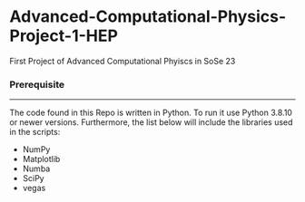 # Advanced-Computational-Physics-Project-1-HEP

First Project of Advanced Computational Phyiscs in SoSe 23


### Prerequisite

---

The code found in this Repo is written in Python. To run it use Python 3.8.10 or newer versions. Furthermore, the list below will include the libraries used in the scripts:

* NumPy
* Matplotlib
* Numba
* SciPy
* vegas
